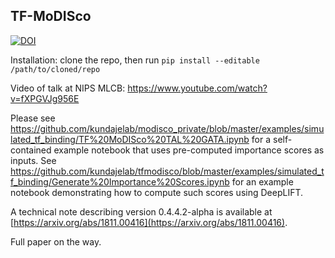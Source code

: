 ## TF-MoDISco

[![DOI](https://zenodo.org/badge/62352963.svg)](https://zenodo.org/badge/latestdoi/62352963)

Installation: clone the repo, then run `pip install --editable /path/to/cloned/repo`

Video of talk at NIPS MLCB: https://www.youtube.com/watch?v=fXPGVJg956E

Please see https://github.com/kundajelab/modisco_private/blob/master/examples/simulated_tf_binding/TF%20MoDISco%20TAL%20GATA.ipynb for a self-contained example notebook that uses pre-computed importance scores as inputs. See https://github.com/kundajelab/tfmodisco/blob/master/examples/simulated_tf_binding/Generate%20Importance%20Scores.ipynb for an example notebook demonstrating how to compute such scores using DeepLIFT.

A technical note describing version 0.4.4.2-alpha is available at [https://arxiv.org/abs/1811.00416](https://arxiv.org/abs/1811.00416).

Full paper on the way.

